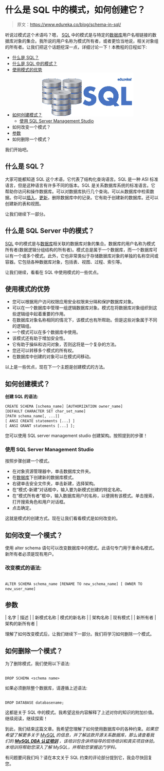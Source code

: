 # 什么是 SQL 中的模式，如何创建它？

> 原文：<https://www.edureka.co/blog/schema-in-sql/>

听说过模式这个术语吗？嗯， [SQL](https://www.edureka.co/blog/sql-basics/) 中的模式是与特定的[数据库](https://www.edureka.co/blog/what-is-a-database/)用户名相链接的数据库对象的集合。我所说的用户名称为模式所有者，或者更恰当地说，相关对象组的所有者。让我们把这个话题挖深一点，详细讨论一下！本教程的日程如下:

*   [什么是 SQL？](#whatissql)
*   [什么是 SQL 中的模式？](#schema)
*   [使用模式的优势](#advantages)
*   [如何创建模式？![SQL-Exception Handling in PL/SQL-Edureka](img/9013709a3b45c1c5deda77ef3f10285d.png)](#createschema)
    *   [使用 SQL Server Management Studio](#sqlservermanagementstudio)
*   如何改变一个模式？
*   [参数](#parameter)
*   如何删除一个模式？

我们开始吧。

## **什么是 SQL？**

大家可能都知道 SQL 这个术语，它代表了结构化查询语言。SQL 是一种 ASI 标准语言，但是这种语言有许多不同的版本。SQL 是关系数据库系统的标准语言。它帮助你访问和操作数据库。可以对数据库执行几个查询。可以从数据库中检索数据。你可以[插入](https://www.edureka.co/blog/insert-query-sql/)，[更新](https://www.edureka.co/blog/sql-update/)，删除数据库中的记录。它有助于创建新的数据库。还可以创建新的表和视图。

让我们继续下一部分。

## **什么是 SQL Server 中的模式？**

[SQL](https://www.edureka.co/blog/sql-basics/) 中的模式是与[数据库](https://www.edureka.co/blog/what-is-a-database/)相关联的数据库对象的集合。数据库的用户名称为模式所有者(数据逻辑分组结构的所有者)。模式总是属于一个数据库，而一个数据库可以有一个或多个模式。此外，它也非常类似于存储数据库对象的单独的名称空间或容器。它包括各种数据库对象，包括表、视图、过程、索引等。

让我们继续，看看在 SQL 中使用模式的一些优点。

## **使用模式的优势**

*   您可以根据用户访问权限应用安全权限来分隔和保护数据库对象。
*   可以在一个数据库中管理一组逻辑数据库对象。模式在将数据库对象组织到这些逻辑组中起着重要的作用。
*   在数据库对象名称相同的情况下，该模式也有所帮助。但是这些对象属于不同的逻辑组。
*   一个模式可以在多个数据库中使用。
*   该模式还有助于增加安全性。
*   它有助于操纵和访问对象，否则这将是一个复杂的方法。
*   您还可以转移多个模式的所有权。
*   在数据库中创建的对象可以在模式间移动。

以上是一些优点，现在下一个主题是创建模式的方法。

## **如何创建模式？**

**创建 SQL 的语法:**

```
CREATE SCHEMA [schema_name] [AUTHORIZATION owner_name]
[DEFAULT CHARACTER SET char_set_name]
[PATH schema_name[, ...]]
[ ANSI CREATE statements [...] ]
[ ANSI GRANT statements [...] ];

```

您可以使用 SQL server management studio 创建架构。按照提到的步骤！

### **使用 SQL Server Management Studio**

按照步骤创建一个模式。

*   在对象资源管理器中，单击数据库文件夹。
*   在[数据库](https://www.edureka.co/blog/what-is-a-database/)下创建新的数据库模式。
*   右键单击安全文件夹，单击新建，选择架构。
*   在“模式-新建”对话框中，输入要为新模式创建的特定名称。
*   在“模式所有者”框中，输入数据库用户的名称，以便拥有该模式。单击搜索，打开搜索角色和用户对话框。
*   点击确定。

这就是模式的创建方式。现在让我们看看模式是如何改变的。

## 如何改变一个模式？

使用 alter schema 语句可以改变数据库中的模式。此语句专门用于重命名模式。新所有者必须是现有用户。

### **改变模式的语法:**

```

ALTER SCHEMA schema_name [RENAME TO new_schema_name] [ OWNER TO new_user_name]

```

## **参数**

| 名字 | 描述 |
| 新模式名称 | 模式的新名称 |
| 架构名称 | 现有模式 |
| 新所有者 | 架构的新所有者 |

理解了如何改变模式后，让我们继续下一部分。我们将学习如何删除一个模式。

## 如何删除一个模式？

为了删除模式，我们使用以下语法:

```

DROP SCHEMA <schema name>

```

如果必须删除整个数据库，请遵循上述语法:

```

DROP DATABASE databasename;

```

这都是关于 SQL 中的模式。我希望这些内容解释了上述对你的知识的附加价值。继续阅读，继续探索！

到此，我们结束这篇文章。我希望您理解了如何使用数据库中的各种约束。*如果您希望了解更多关于 [MySQL](https://www.edureka.co/blog/what-is-mysql/) 的信息，并了解这款开源关系数据库，那么请查看我们的 **[MySQL DBA 认证培训](https://www.edureka.co/mysql-dba)** ，该培训包含讲师指导的现场培训和真实项目体验。本培训将帮助您深入了解 MySQL，并帮助您掌握这门学科。*

有问题要问我们吗？请在本文关于 SQL 约束的评论部分提到它，我会尽快回复您。